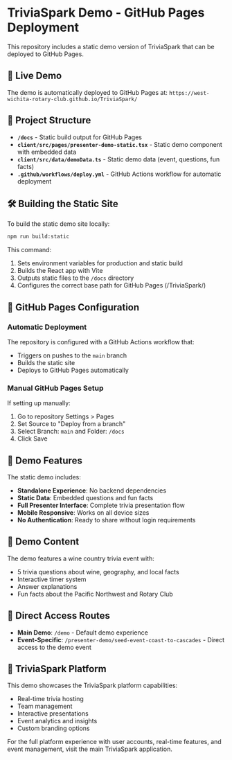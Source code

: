 # TriviaSpark Demo - GitHub Pages Deployment

This repository includes a static demo version of TriviaSpark that can be deployed to GitHub Pages.

## 🚀 Live Demo

The demo is automatically deployed to GitHub Pages at: `https://west-wichita-rotary-club.github.io/TriviaSpark/`

## 📁 Project Structure

- **`/docs`** - Static build output for GitHub Pages
- **`client/src/pages/presenter-demo-static.tsx`** - Static demo component with embedded data
- **`client/src/data/demoData.ts`** - Static demo data (event, questions, fun facts)
- **`.github/workflows/deploy.yml`** - GitHub Actions workflow for automatic deployment

## 🛠️ Building the Static Site

To build the static demo site locally:

```bash
npm run build:static
```

This command:

1. Sets environment variables for production and static build
2. Builds the React app with Vite
3. Outputs static files to the `/docs` directory
4. Configures the correct base path for GitHub Pages (/TriviaSpark/)

## 🔧 GitHub Pages Configuration

### Automatic Deployment

The repository is configured with a GitHub Actions workflow that:

- Triggers on pushes to the `main` branch
- Builds the static site
- Deploys to GitHub Pages automatically

### Manual GitHub Pages Setup

If setting up manually:

1. Go to repository Settings > Pages
2. Set Source to "Deploy from a branch"
3. Select Branch: `main` and Folder: `/docs`
4. Click Save

## 📱 Demo Features

The static demo includes:

- **Standalone Experience**: No backend dependencies
- **Static Data**: Embedded questions and fun facts
- **Full Presenter Interface**: Complete trivia presentation flow
- **Mobile Responsive**: Works on all device sizes
- **No Authentication**: Ready to share without login requirements

## 🎯 Demo Content

The demo features a wine country trivia event with:

- 5 trivia questions about wine, geography, and local facts
- Interactive timer system
- Answer explanations
- Fun facts about the Pacific Northwest and Rotary Club

## 🔗 Direct Access Routes

- **Main Demo**: `/demo` - Default demo experience
- **Event-Specific**: `/presenter-demo/seed-event-coast-to-cascades` - Direct access to the demo event

## 🚀 TriviaSpark Platform

This demo showcases the TriviaSpark platform capabilities:

- Real-time trivia hosting
- Team management
- Interactive presentations
- Event analytics and insights
- Custom branding options

For the full platform experience with user accounts, real-time features, and event management, visit the main TriviaSpark application.
